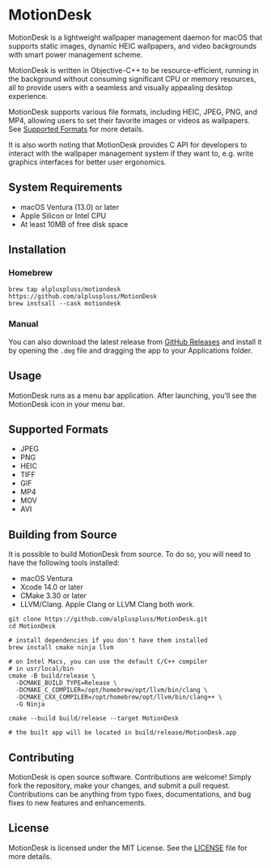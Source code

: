 # MotionDesk

MotionDesk is a lightweight wallpaper management daemon for macOS 
that supports static images, dynamic HEIC wallpapers, and video backgrounds with smart
power management scheme.

MotionDesk is written in Objective-C++ to be resource-efficient, running in the background without consuming significant 
CPU or memory resources, all to provide users with a seamless and visually appealing desktop experience.

MotionDesk supports various file formats, including HEIC, JPEG, PNG, and MP4, allowing users to 
set their favorite images or videos as wallpapers. See [Supported Formats](#supported-formats) for more details.

It is also worth noting that MotionDesk provides C API for developers to interact with the wallpaper management system
if they want to, e.g. write graphics interfaces for better user ergonomics.

## System Requirements

- macOS Ventura (13.0) or later
- Apple Silicon or Intel CPU
- At least 10MB of free disk space

## Installation

### Homebrew

```shell
brew tap alpluspluss/motiondesk https://github.com/alpluspluss/MotionDesk
brew instsall --cask motiondesk
```

### Manual

You can also download the latest release from [GitHub Releases](https://github.com/alpluspluss/MotionDesk/releases)
and install it by opening the `.dmg` file and dragging the app to your Applications folder. 

## Usage

MotionDesk runs as a menu bar application. After launching, you'll see the MotionDesk icon in your menu bar.

## Supported Formats

- JPEG
- PNG
- HEIC
- TIFF
- GIF
- MP4
- MOV
- AVI

## Building from Source

It is possible to build MotionDesk from source. To do so, you will need to have the following tools installed:

- macOS Ventura
- Xcode 14.0 or later
- CMake 3.30 or later
- LLVM/Clang. Apple Clang or LLVM Clang both work.

```shell
git clone https://github.com/alpluspluss/MotionDesk.git
cd MotionDesk

# install dependencies if you don't have them installed
brew install cmake ninja llvm

# on Intel Macs, you can use the default C/C++ compiler
# in usr/local/bin
cmake -B build/release \
  -DCMAKE_BUILD_TYPE=Release \
  -DCMAKE_C_COMPILER=/opt/homebrew/opt/llvm/bin/clang \
  -DCMAKE_CXX_COMPILER=/opt/homebrew/opt/llvm/bin/clang++ \
  -G Ninja

cmake --build build/release --target MotionDesk

# the built app will be located in build/release/MotionDesk.app
```

## Contributing

MotionDesk is open source software. Contributions are welcome! Simply fork the repository, 
make your changes, and submit a pull request. Contributions can be anything from typo fixes, documentations,
and bug fixes to new features and enhancements.

## License

MotionDesk is licensed under the MIT License. See the [LICENSE](LICENSE.txt) file for more details.
